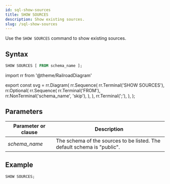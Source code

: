 ```yaml
---
id: sql-show-sources
title: SHOW SOURCES
description: Show existing sources.
slug: /sql-show-sources
---
```


<head>
  <link rel="canonical" href="https://docs.risingwave.com/docs/current/sql-show-sources/" />
</head>

Use the `SHOW SOURCES` command to show existing sources.

## Syntax

```sql
SHOW SOURCES [ FROM schema_name ];
```

import rr from '@theme/RailroadDiagram'

export const svg = rr.Diagram(
rr.Sequence(
rr.Terminal('SHOW SOURCES'),
rr.Optional(
rr.Sequence(
rr.Terminal('FROM'),
rr.NonTerminal('schema_name', 'skip'),
),
),
rr.Terminal(';'),
),
);

<Drawer SVG={svg} />

## Parameters

| Parameter or clause | Description                                                             |
| ------------------- | ----------------------------------------------------------------------- |
| _schema_name_       | The schema of the sources to be listed. The default schema is "public". |

## Example

```sql
SHOW SOURCES;
```
